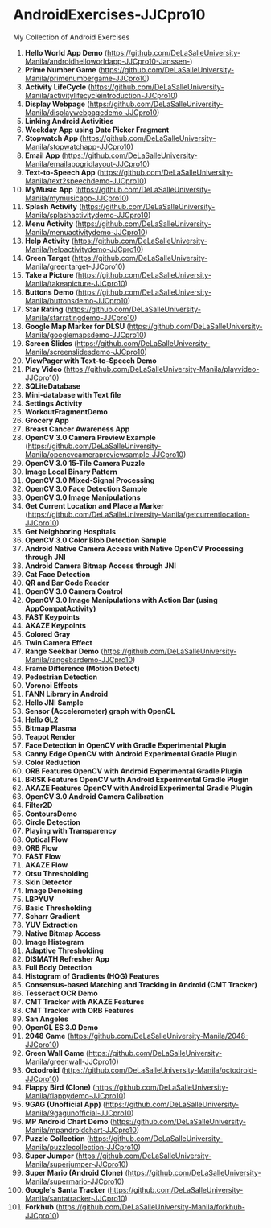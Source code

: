 # AndroidExercises-JJCpro10

My Collection of Android Exercises

1. **Hello World App Demo** (https://github.com/DeLaSalleUniversity-Manila/androidhelloworldapp-JJCpro10-Janssen-)
2. **Prime Number Game** (https://github.com/DeLaSalleUniversity-Manila/primenumbergame-JJCpro10)
3. **Activity LifeCycle** (https://github.com/DeLaSalleUniversity-Manila/activitylifecycleintroduction-JJCpro10)
4. **Display Webpage** (https://github.com/DeLaSalleUniversity-Manila/displaywebpagedemo-JJCpro10)
5. **Linking Android Activities** 
6. **Weekday App using Date Picker Fragment**
7. **Stopwatch App** (https://github.com/DeLaSalleUniversity-Manila/stopwatchapp-JJCpro10)
8. **Email App** (https://github.com/DeLaSalleUniversity-Manila/emailappgridlayout-JJCpro10)
9. **Text-to-Speech App** (https://github.com/DeLaSalleUniversity-Manila/text2speechdemo-JJCpro10)
10. **MyMusic App** (https://github.com/DeLaSalleUniversity-Manila/mymusicapp-JJCpro10)
11. **Splash Activity** (https://github.com/DeLaSalleUniversity-Manila/splashactivitydemo-JJCpro10)
12. **Menu Activity** (https://github.com/DeLaSalleUniversity-Manila/menuactivitydemo-JJCpro10)
13. **Help Activity** (https://github.com/DeLaSalleUniversity-Manila/helpactivitydemo-JJCpro10)
14. **Green Target** (https://github.com/DeLaSalleUniversity-Manila/greentarget-JJCpro10)
15. **Take a Picture** (https://github.com/DeLaSalleUniversity-Manila/takeapicture-JJCpro10)
16. **Buttons Demo** (https://github.com/DeLaSalleUniversity-Manila/buttonsdemo-JJCpro10)
17. **Star Rating** (https://github.com/DeLaSalleUniversity-Manila/starratingdemo-JJCpro10)
18. **Google Map Marker for DLSU** (https://github.com/DeLaSalleUniversity-Manila/googlemapsdemo-JJCpro10)
19. **Screen Slides** (https://github.com/DeLaSalleUniversity-Manila/screenslidesdemo-JJCpro10)
20. **ViewPager with Text-to-Speech Demo**
21. **Play Video** (https://github.com/DeLaSalleUniversity-Manila/playvideo-JJCpro10)
22. **SQLiteDatabase** 
23. **Mini-database with Text file** 
24. **Settings Activity** 
25. **WorkoutFragmentDemo** 
26. **Grocery App** 
27. **Breast Cancer Awareness App** 
28. **OpenCV 3.0 Camera Preview Example** (https://github.com/DeLaSalleUniversity-Manila/opencvcamerapreviewsample-JJCpro10)
29. **OpenCV 3.0 15-Tile Camera Puzzle** 
30. **Image Local Binary Pattern** 
31. **OpenCV 3.0 Mixed-Signal Processing** 
32. **OpenCV 3.0 Face Detection Sample** 
33. **OpenCV 3.0 Image Manipulations** 
34. **Get Current Location and Place a Marker** (https://github.com/DeLaSalleUniversity-Manila/getcurrentlocation-JJCpro10)
35. **Get Neighboring Hospitals** 
36. **OpenCV 3.0 Color Blob Detection Sample**
37. **Android Native Camera Access with Native OpenCV Processing through JNI**
38. **Android Camera Bitmap Access through JNI**
39. **Cat Face Detection** 
40. **QR and Bar Code Reader** 
41. **OpenCV 3.0 Camera Control** 
42. **OpenCV 3.0 Image Manipulations with Action Bar (using AppCompatActivity)**
43. **FAST Keypoints** 
44. **AKAZE Keypoints** 
45. **Colored Gray** 
46. **Twin Camera Effect** 
47. **Range Seekbar Demo** (https://github.com/DeLaSalleUniversity-Manila/rangebardemo-JJCpro10)
48. **Frame Difference (Motion Detect)** 
49. **Pedestrian Detection** 
50. **Voronoi Effects** 
51. **FANN Library in Android** 
52. **Hello JNI Sample** 
53. **Sensor (Accelerometer) graph with OpenGL**
54. **Hello GL2** 
55. **Bitmap Plasma** 
56. **Teapot Render** 
57. **Face Detection in OpenCV with Gradle Experimental Plugin**
58. **Canny Edge OpenCV with Android Experimental Gradle Plugin**
59. **Color Reduction** 
60. **ORB Features OpenCV with Android Experimental Gradle Plugin**
61. **BRISK Features OpenCV with Android Experimental Gradle Plugin**
62. **AKAZE Features OpenCV with Android Experimental Gradle Plugin**
63. **OpenCV 3.0 Android Camera Calibration**
64. **Filter2D** 
65. **ContoursDemo** 
66. **Circle Detection** 
67. **Playing with Transparency** 
68. **Optical Flow** 
69. **ORB Flow** 
70. **FAST Flow** 
71. **AKAZE Flow** 
72. **Otsu Thresholding** 
73. **Skin Detector** 
74. **Image Denoising** 
75. **LBPYUV** 
76. **Basic Thresholding** 
77. **Scharr Gradient** 
78. **YUV Extraction** 
79. **Native Bitmap Access** 
80. **Image Histogram** 
81. **Adaptive Thresholding** 
82. **DISMATH Refresher App** 
83. **Full Body Detection** 
84. **Histogram of Gradients (HOG) Features** 
85. **Consensus-based Matching and Tracking in Android (CMT Tracker)**
86. **Tesseract OCR Demo** 
87. **CMT Tracker with AKAZE Features** 
88. **CMT Tracker with ORB Features** 
89. **San Angeles** 
90. **OpenGL ES 3.0 Demo** 
91. **2048 Game** (https://github.com/DeLaSalleUniversity-Manila/2048-JJCpro10)
92. **Green Wall Game** (https://github.com/DeLaSalleUniversity-Manila/greenwall-JJCpro10)
93. **Octodroid** (https://github.com/DeLaSalleUniversity-Manila/octodroid-JJCpro10)
94. **Flappy Bird (Clone)** (https://github.com/DeLaSalleUniversity-Manila/flappydemo-JJCpro10)
95. **9GAG (Unofficial App)** (https://github.com/DeLaSalleUniversity-Manila/9gagunofficial-JJCpro10)
96. **MP Android Chart Demo** (https://github.com/DeLaSalleUniversity-Manila/mpandroidchart-JJCpro10)
97. **Puzzle Collection** (https://github.com/DeLaSalleUniversity-Manila/puzzlecollection-JJCpro10)
98. **Super Jumper** (https://github.com/DeLaSalleUniversity-Manila/superjumper-JJCpro10)
99. **Super Mario (Android Clone)** (https://github.com/DeLaSalleUniversity-Manila/supermario-JJCpro10)
100. **Google's Santa Tracker** (https://github.com/DeLaSalleUniversity-Manila/santatracker-JJCpro10)
101. **Forkhub** (https://github.com/DeLaSalleUniversity-Manila/forkhub-JJCpro10)
